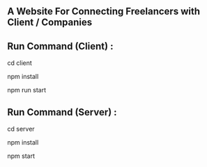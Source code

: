 ## A Website For Connecting Freelancers with Client / Companies

## Run Command (Client) : 
cd client 

npm install

npm run start

## Run Command (Server) :
cd server 

npm install

npm start
